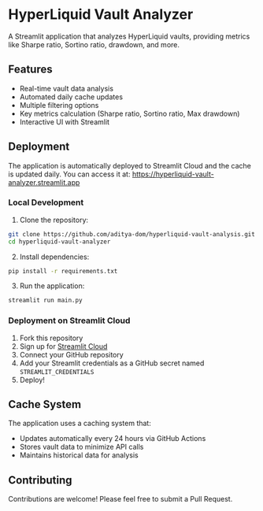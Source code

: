 # HyperLiquid Vault Analyzer

A Streamlit application that analyzes HyperLiquid vaults, providing metrics like Sharpe ratio, Sortino ratio, drawdown, and more.

## Features

-   Real-time vault data analysis
-   Automated daily cache updates
-   Multiple filtering options
-   Key metrics calculation (Sharpe ratio, Sortino ratio, Max drawdown)
-   Interactive UI with Streamlit

## Deployment

The application is automatically deployed to Streamlit Cloud and the cache is updated daily. You can access it at:
https://hyperliquid-vault-analyzer.streamlit.app

### Local Development

1. Clone the repository:

```bash
git clone https://github.com/aditya-dom/hyperliquid-vault-analysis.git
cd hyperliquid-vault-analyzer
```

2. Install dependencies:

```bash
pip install -r requirements.txt
```

3. Run the application:

```bash
streamlit run main.py
```

### Deployment on Streamlit Cloud

1. Fork this repository
2. Sign up for [Streamlit Cloud](https://streamlit.io/cloud)
3. Connect your GitHub repository
4. Add your Streamlit credentials as a GitHub secret named `STREAMLIT_CREDENTIALS`
5. Deploy!

## Cache System

The application uses a caching system that:

-   Updates automatically every 24 hours via GitHub Actions
-   Stores vault data to minimize API calls
-   Maintains historical data for analysis

## Contributing

Contributions are welcome! Please feel free to submit a Pull Request.
